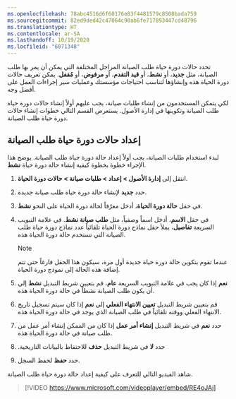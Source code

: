 ```yaml
---
ms.openlocfilehash: 78abc4516d6f60176e83f4481579c8508bada759
ms.sourcegitcommit: 82ed9ded42c47064c90ab6fe717893447cd48796
ms.translationtype: HT
ms.contentlocale: ar-SA
ms.lasthandoff: 10/19/2020
ms.locfileid: "6071348"
---
```

تحدد حالات دورة حياة طلب الصيانة المراحل المختلفة التي يمكن أن يمر بها طلب الصيانة، مثل **جديد**، أو **نشط**، أو **قيد التقدم**، أو **مرفوض**، أو **مُقفل**. يمكن تعريف حالات دورة الحياة هذه وإنشاؤها لتناسب احتياجات مؤسستك وعمليات سير إجراءات العمل على أفضل وجه.

لكي يتمكن المستخدمون من إنشاء طلبات صيانة، يجب عليهم أولاً إنشاء حالات دورة حياة طلب الصيانة وتكوينها في إدارة الأصول. يستعرض القسم التالي خطوات إنشاء حالات دورة حياة طلب الصيانة.

## <a name="set-up-maintenance-request-lifecycle-states"></a>إعداد حالات دورة حياة طلب الصيانة
لبدء استخدام طلبات الصيانة، يجب أولاً إعداد حالة دورة حياة طلب الصيانة. يوضح هذا الإجراء خطوة بخطوة كيفية إنشاء حالة دورة حياة **نشط**.

1.  انتقل إلى **‏‫إدارة الأصول‬ > إعداد > ‏‫طلبات صيانة‬ > حالات دورة الحياة**.
2.  حدد **جديد** لإنشاء حالة دورة حياة طلب صيانة جديدة.
3.  في حقل **حالة دورة الحياة**، أدخل معرّفاً لحالة دورة الحياة على النحو **نشط**.
4.  في حقل **الاسم**، أدخل اسماً وصفياً، مثل **طلب صيانة نشط**.
في علامة التبويب السريعة **تفاصيل**، يملأ حقل نماذج دورة الحياة تلقائياً عدد نماذج دورة حياة طلب الصيانة التي تستخدم حالة دورة الحياة هذه.
    > [!NOTE] 
    > عندما تقوم بتكوين حالة دورة حياة جديدة أول مرة، سيكون هذا الحقل فارغاً حتى تتم إضافة هذه الحالة إلى نموذج دورة الحياة.

5.  في علامة التبويب السريعة **عام**، قم بتعيين شريط التبديل **نشط** إلى **‎نعم** إذا كان يجب أن يكون طلب الصيانة نشطاً في حالة دورة الحياة هذه.
6.  قم بتعيين شريط التبديل **تعيين الانتهاء الفعلي** إلى **نعم** إذا كان سيتم تسجيل تاريخ الانتهاء الفعلي ووقته تلقائياً في طلب الصيانة الذي يوجد في حالة دورة الحياة هذه.
7.  حدد **نعم** في شريط التبديل **إنشاء أمر عمل** إذا كان من الممكن إنشاء أمر عمل من طلب صيانة في حالة دورة الحياة هذه.
8.  حدد **لا** في شريط التبديل **‏‫حذف** للاحتفاظ بالبيانات التاريخية. 
9.  حدد **حفظ** لحفظ السجل.

 
شاهد الفيديو التالي للتعرف على كيفية إعداد حالة دورة حياة طلب الصيانة.
 > [!VIDEO https://www.microsoft.com/videoplayer/embed/RE4oJAj]

